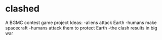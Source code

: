 # clashed
A BGMC contest game project
Ideas:
-aliens attack Earth
-humans make spacecraft
-humans attack them to protect Earth
-the clash results in big war
